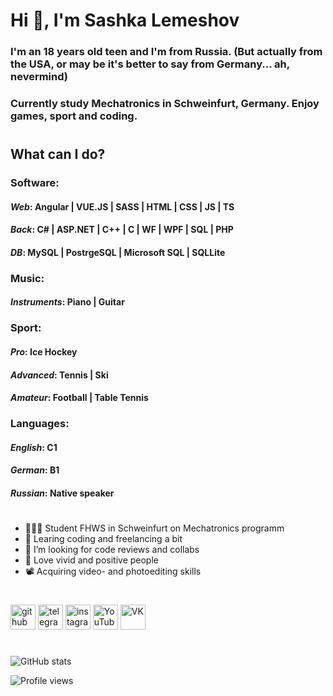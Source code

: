 # Hi 👋, I'm Sashka Lemeshov

### I'm an 18 years old teen and I'm from Russia. (But actually from the USA, or may be it's better to say from Germany... ah, nevermind)

### Currently study Mechatronics in Schweinfurt, Germany. Enjoy games, sport and coding.

#

## What can I do?

### **Software**:

#### _**Web**_: Angular | VUE.JS | SASS | HTML | CSS | JS | TS

#### _**Back**_: C# | ASP.NET | C++ | C | WF | WPF | SQL | PHP

#### _**DB**_: MySQL | PostrgeSQL | Microsoft SQL | SQLLite

### **Music**:

#### **_Instruments_**: Piano | Guitar

### **Sport**:

#### **_Pro_**: Ice Hockey

#### **_Advanced_**: Tennis | Ski

#### **_Amateur_**: Football | Table Tennis

### **Languages**:

#### _**English**_: C1

#### _**German**_: B1

#### _**Russian**_: Native speaker

#

- 👨🏻‍🎓 Student FHWS in Schweinfurt on Mechatronics programm
- 🌱 Learing coding and freelancing a bit
- 🤔 I’m looking for code reviews and collabs
- 🌠 Love vivid and positive people
- 📽 Acquiring video- and photoediting skills

#

[<img src='https://cdn.jsdelivr.net/npm/simple-icons@3.0.1/icons/github.svg' alt='github' height='40'>](https://github.com/sampletext32) [<img src='https://cdn.jsdelivr.net/npm/simple-icons@3.0.1/icons/telegram.svg' alt='telegram' height='40'>](https://t.me/bird_egop) [<img src='https://cdn.jsdelivr.net/npm/simple-icons@3.0.1/icons/instagram.svg' alt='instagram' height='40'>](https://www.instagram.com/bird_egop/) [<img src='https://cdn.jsdelivr.net/npm/simple-icons@3.0.1/icons/youtube.svg' alt='YouTube' height='40'>](https://www.youtube.com/channel/UCwTR0ceBP4xxWY-3LvEQvIA) [<img src='https://cdn.jsdelivr.net/npm/simple-icons@3.0.1/icons/vk.svg' alt='VK' height='40'>](https://vk.com/bird_egop)

#

![GitHub stats](https://github-readme-stats.vercel.app/api?username=Allemeshov&show_icons=true)

![Profile views](https://gpvc.arturio.dev/Allemeshov)
